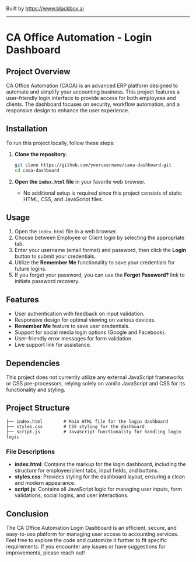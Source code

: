 
Built by https://www.blackbox.ai

---

# CA Office Automation - Login Dashboard

## Project Overview

CA Office Automation (CAOA) is an advanced ERP platform designed to automate and simplify your accounting business. This project features a user-friendly login interface to provide access for both employees and clients. The dashboard focuses on security, workflow automation, and a responsive design to enhance the user experience.

## Installation

To run this project locally, follow these steps:

1. **Clone the repository**:
   ```bash
   git clone https://github.com/yourusername/caoa-dashboard.git
   cd caoa-dashboard
   ```

2. **Open the `index.html` file** in your favorite web browser.
   - No additional setup is required since this project consists of static HTML, CSS, and JavaScript files.

## Usage

1. Open the `index.html` file in a web browser.
2. Choose between Employee or Client login by selecting the appropriate tab.
3. Enter your username (email format) and password, then click the **Login** button to submit your credentials.
4. Utilize the **Remember Me** functionality to save your credentials for future logins.
5. If you forget your password, you can use the **Forgot Password?** link to initiate password recovery.

## Features

- User authentication with feedback on input validation.
- Responsive design for optimal viewing on various devices.
- **Remember Me** feature to save user credentials.
- Support for social media login options (Google and Facebook).
- User-friendly error messages for form validation.
- Live support link for assistance.

## Dependencies

This project does not currently utilize any external JavaScript frameworks or CSS pre-processors, relying solely on vanilla JavaScript and CSS for its functionality and styling.

## Project Structure

```
├── index.html        # Main HTML file for the login dashboard
├── styles.css        # CSS styling for the dashboard
├── script.js         # JavaScript functionality for handling login logic
```

### File Descriptions

- **index.html**: Contains the markup for the login dashboard, including the structure for employee/client tabs, input fields, and buttons.
- **styles.css**: Provides styling for the dashboard layout, ensuring a clean and modern appearance.
- **script.js**: Contains all JavaScript logic for managing user inputs, form validations, social logins, and user interactions.

## Conclusion

The CA Office Automation Login Dashboard is an efficient, secure, and easy-to-use platform for managing user access to accounting services. Feel free to explore the code and customize it further to fit specific requirements. If you encounter any issues or have suggestions for improvements, please reach out!